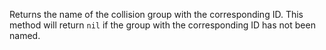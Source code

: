 Returns the name of the collision group with the corresponding ID. This
method will return `nil` if the group with the corresponding ID has not
been named.